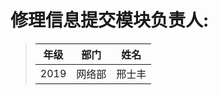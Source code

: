 # 修理信息提交**模块负责人:**

> | 年级 | 部门   | 姓名   |
> | ---- | ------ | ------ |
> | 2019 | 网络部 | 邢士丰 |
>
> 

